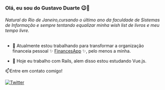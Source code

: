 ### Olá, eu sou do Gustavo Duarte 😉🤙 

###### Natural do Rio de Janeiro,cursando o último ano da faculdade de Sistemas de Informação e sempre tentando equalizar minha wish list de livros e meu tempo livre.
  
  
- 🚀 Atualmente estou trabalhando para transformar a organização financeia pessoal ✨ [FinancesApp](https://github.com/GustavoDuarteM/finances) ✨, pelo menos a minha.

- 🌱 Hoje eu trabalho com Rails, alem disso estou estudando Vue.js. 

📫Entre em contato comigo!

[![Twitter](https://img.shields.io/twitter/url?url=https%3A%2F%2Ftwitter.com%2FgustDuz)](https://twitter.com/intent/tweet?text=Wow:&url=https%3A%2F%2Ftwitter.com%2F)

<!--
**GustavoDuarteM/GustavoDuarteM** is a ✨ _special_ ✨ repository because its `README.md` (this file) appears on your GitHub profile.

Here are some ideas to get you started:

- 🔭 I’m currently working on ...
- 🌱 I’m currently learning ...
- 👯 I’m looking to collaborate on ...
- 🤔 I’m looking for help with ...
- 💬 Ask me about ...
- 📫 How to reach me: ...
- 😄 Pronouns: ...
- ⚡ Fun fact: ...
-->

